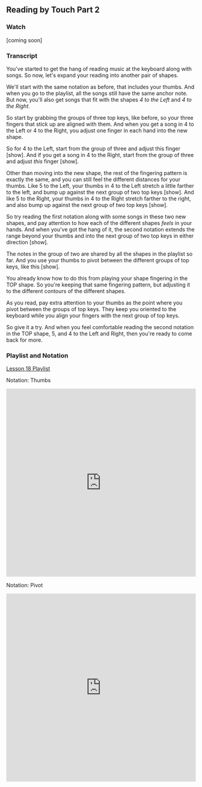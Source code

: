 ## Reading by Touch Part 2



### Watch



[coming soon]



### Transcript

You've started to get the hang of reading music at the keyboard along with songs. So now, let's expand your reading into another pair of shapes.

We'll start with the same notation as before, that includes your thumbs. And when you go to the playlist, all the songs still have the same anchor note. But now, you'll also get songs that fit with the shapes *4 to the Left* and *4 to the Right*.

So start by grabbing the groups of three top keys, like before, so your three fingers that stick up are aligned with them. And when you get a song in 4 to the Left or 4 to the Right, you adjust one finger in each hand into the new shape.

So for 4 to the Left, start from the group of three and adjust this finger [show]. And if you get a song in 4 to the Right, start from the group of three and adjust *this* finger [show]. 

Other than moving into the new shape, the rest of the fingering pattern is exactly the same, and you can still feel the different distances for your thumbs. Like 5 to the Left, your thumbs in 4 to the Left stretch a little farther to the left, and bump up against the next group of two top keys [show]. And like 5 to the Right, your thumbs in 4 to the Right stretch farther to the right, and also bump up against the next group of two top keys [show].

So try reading the first notation along with some songs in these two new shapes, and pay attention to how each of the different shapes *feels* in your hands. And when you've got the hang of it, the second notation extends the range beyond your thumbs and into the next group of two top keys in either direction [show].

The notes in the group of two are shared by all the shapes in the playlist so far. And you use your thumbs to pivot between the different groups of top keys, like this [show].

You already know how to do this from playing your shape fingering in the TOP shape. So you're keeping that same fingering pattern, but adjusting it to the different contours of the different shapes. 

As you read, pay extra attention to your thumbs as the point where you pivot between the groups of top keys. They keep you oriented to the keyboard while you align your fingers with the next group of top keys.

So give it a try. And when you feel comfortable reading the second notation in the TOP shape, 5, and 4 to the Left and Right, then you're ready to come back for more.



### Playlist and Notation

<a href="https://shapesmusic.github.io/Player-Sketch/tactile-2/" target="_blank">Lesson 18 Playlist</a>




Notation: Thumbs

<embed
	src="https://shapesmusic.github.io/shapes-method/media/reading_tactile_4.pdf"
	type="application/pdf"
	width="100%"
	height="500px"
/>



Notation: Pivot

<embed
	src="https://shapesmusic.github.io/shapes-method/media/reading_tactile_5.pdf"
	type="application/pdf"
	width="100%"
	height="500px"
/>